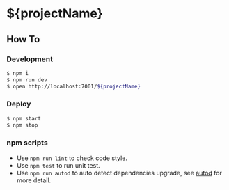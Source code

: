 # ${projectName}

## How To

### Development

```bash
$ npm i
$ npm run dev
$ open http://localhost:7001/${projectName}
```

### Deploy

```bash
$ npm start
$ npm stop
```

### npm scripts

- Use `npm run lint` to check code style.
- Use `npm test` to run unit test.
- Use `npm run autod` to auto detect dependencies upgrade, see [autod](https://www.npmjs.com/package/autod) for more detail.

